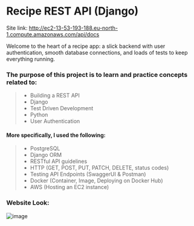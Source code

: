 # Recipe REST API (Django)
Site link: http://ec2-13-53-193-188.eu-north-1.compute.amazonaws.com/api/docs

Welcome to the heart of a recipe app: a slick backend with user authentication, smooth database connections, and loads of tests to keep everything running. 

### The purpose of this project is to learn and practice concepts related to:
> - Building a REST API
> - Django
> - Test Driven Development
> - Python
> - User Authentication

#### More specifically, I used the following:
> - PostgreSQL
> - Django ORM
> - RESTful API guidelines
> - HTTP (GET, POST, PUT, PATCH, DELETE, status codes)
> - Testing API Endpoints (SwaggerUI & Postman)
> - Docker (Container, Image, Deploying on Docker Hub)
> - AWS (Hosting an EC2 instance)


### Website Look:
![image](https://github.com/mposiel/recipe-app-api/assets/114227935/e348933b-d7f0-479d-b092-0fa76ec62487)

